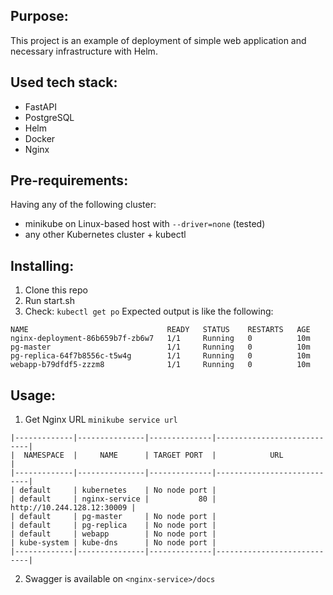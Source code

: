 ## Purpose:
This project is an example of deployment of simple web application and necessary infrastructure with Helm.

## Used tech stack:
- FastAPI
- PostgreSQL
- Helm
- Docker
- Nginx

## Pre-requirements:
Having any of the following cluster:
- minikube on Linux-based host with `--driver=none` (tested)
- any other Kubernetes cluster + kubectl

## Installing:
1. Clone this repo
2. Run start.sh
3. Check: `kubectl get po`
Expected output is like the following:
```
NAME                               READY   STATUS    RESTARTS   AGE
nginx-deployment-86b659b7f-zb6w7   1/1     Running   0          10m
pg-master                          1/1     Running   0          10m
pg-replica-64f7b8556c-t5w4g        1/1     Running   0          10m
webapp-b79dfdf5-zzzm8              1/1     Running   0          10m
```

## Usage:
1. Get Nginx URL `minikube service url`
```
|-------------|---------------|--------------|----------------------------|
|  NAMESPACE  |     NAME      | TARGET PORT  |            URL             |
|-------------|---------------|--------------|----------------------------|
| default     | kubernetes    | No node port |
| default     | nginx-service |           80 | http://10.244.128.12:30009 |
| default     | pg-master     | No node port |
| default     | pg-replica    | No node port |
| default     | webapp        | No node port |
| kube-system | kube-dns      | No node port |
|-------------|---------------|--------------|----------------------------|
```
2. Swagger is available on `<nginx-service>/docs`